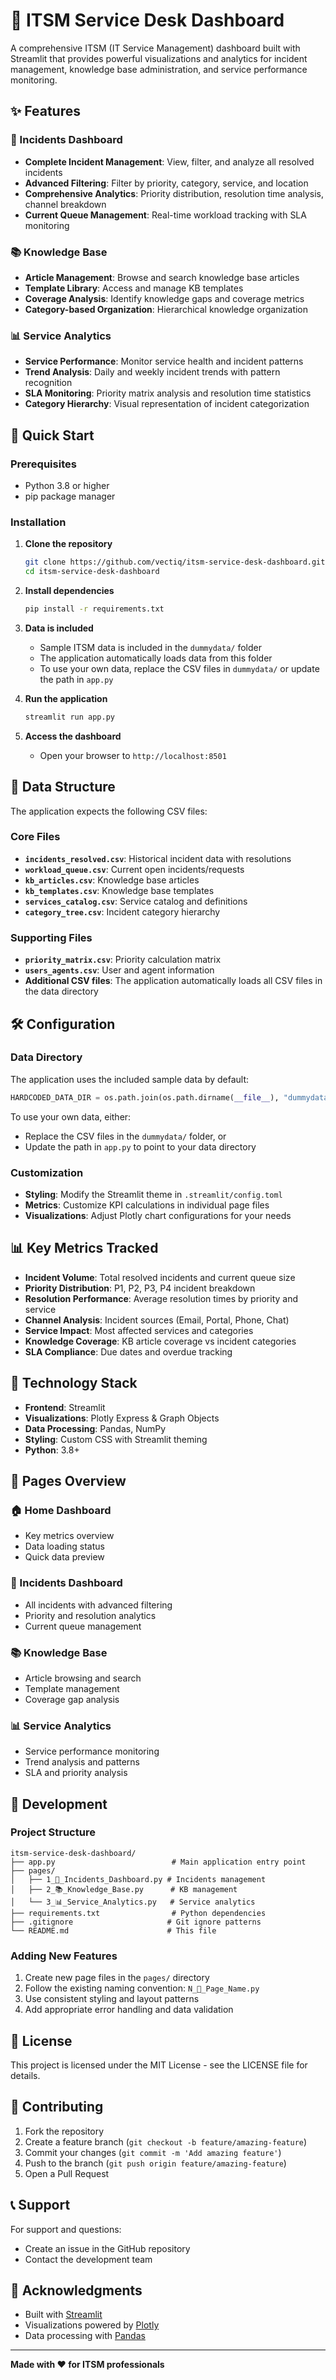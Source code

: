 # 🎫 ITSM Service Desk Dashboard

A comprehensive ITSM (IT Service Management) dashboard built with Streamlit that provides powerful visualizations and analytics for incident management, knowledge base administration, and service performance monitoring.

## ✨ Features

### 🎫 Incidents Dashboard
- **Complete Incident Management**: View, filter, and analyze all resolved incidents
- **Advanced Filtering**: Filter by priority, category, service, and location
- **Comprehensive Analytics**: Priority distribution, resolution time analysis, channel breakdown
- **Current Queue Management**: Real-time workload tracking with SLA monitoring

### 📚 Knowledge Base
- **Article Management**: Browse and search knowledge base articles
- **Template Library**: Access and manage KB templates
- **Coverage Analysis**: Identify knowledge gaps and coverage metrics
- **Category-based Organization**: Hierarchical knowledge organization

### 📊 Service Analytics
- **Service Performance**: Monitor service health and incident patterns
- **Trend Analysis**: Daily and weekly incident trends with pattern recognition
- **SLA Monitoring**: Priority matrix analysis and resolution time statistics
- **Category Hierarchy**: Visual representation of incident categorization

## 🚀 Quick Start

### Prerequisites
- Python 3.8 or higher
- pip package manager

### Installation

1. **Clone the repository**
   ```bash
   git clone https://github.com/vectiq/itsm-service-desk-dashboard.git
   cd itsm-service-desk-dashboard
   ```

2. **Install dependencies**
   ```bash
   pip install -r requirements.txt
   ```

3. **Data is included**
   - Sample ITSM data is included in the `dummydata/` folder
   - The application automatically loads data from this folder
   - To use your own data, replace the CSV files in `dummydata/` or update the path in `app.py`

4. **Run the application**
   ```bash
   streamlit run app.py
   ```

5. **Access the dashboard**
   - Open your browser to `http://localhost:8501`

## 📁 Data Structure

The application expects the following CSV files:

### Core Files
- **`incidents_resolved.csv`**: Historical incident data with resolutions
- **`workload_queue.csv`**: Current open incidents/requests
- **`kb_articles.csv`**: Knowledge base articles
- **`kb_templates.csv`**: Knowledge base templates
- **`services_catalog.csv`**: Service catalog and definitions
- **`category_tree.csv`**: Incident category hierarchy

### Supporting Files
- **`priority_matrix.csv`**: Priority calculation matrix
- **`users_agents.csv`**: User and agent information
- **Additional CSV files**: The application automatically loads all CSV files in the data directory

## 🛠️ Configuration

### Data Directory
The application uses the included sample data by default:

```python
HARDCODED_DATA_DIR = os.path.join(os.path.dirname(__file__), "dummydata")
```

To use your own data, either:
- Replace the CSV files in the `dummydata/` folder, or
- Update the path in `app.py` to point to your data directory

### Customization
- **Styling**: Modify the Streamlit theme in `.streamlit/config.toml`
- **Metrics**: Customize KPI calculations in individual page files
- **Visualizations**: Adjust Plotly chart configurations for your needs

## 📊 Key Metrics Tracked

- **Incident Volume**: Total resolved incidents and current queue size
- **Priority Distribution**: P1, P2, P3, P4 incident breakdown
- **Resolution Performance**: Average resolution times by priority and service
- **Channel Analysis**: Incident sources (Email, Portal, Phone, Chat)
- **Service Impact**: Most affected services and categories
- **Knowledge Coverage**: KB article coverage vs incident categories
- **SLA Compliance**: Due dates and overdue tracking

## 🎨 Technology Stack

- **Frontend**: Streamlit
- **Visualizations**: Plotly Express & Graph Objects
- **Data Processing**: Pandas, NumPy
- **Styling**: Custom CSS with Streamlit theming
- **Python**: 3.8+

## 📱 Pages Overview

### 🏠 Home Dashboard
- Key metrics overview
- Data loading status
- Quick data preview

### 🎫 Incidents Dashboard
- All incidents with advanced filtering
- Priority and resolution analytics
- Current queue management

### 📚 Knowledge Base
- Article browsing and search
- Template management
- Coverage gap analysis

### 📊 Service Analytics
- Service performance monitoring
- Trend analysis and patterns
- SLA and priority analysis

## 🔧 Development

### Project Structure
```
itsm-service-desk-dashboard/
├── app.py                          # Main application entry point
├── pages/
│   ├── 1_🎫_Incidents_Dashboard.py # Incidents management
│   ├── 2_📚_Knowledge_Base.py      # KB management
│   └── 3_📊_Service_Analytics.py   # Service analytics
├── requirements.txt                # Python dependencies
├── .gitignore                     # Git ignore patterns
└── README.md                      # This file
```

### Adding New Features
1. Create new page files in the `pages/` directory
2. Follow the existing naming convention: `N_🔸_Page_Name.py`
3. Use consistent styling and layout patterns
4. Add appropriate error handling and data validation

## 📄 License

This project is licensed under the MIT License - see the LICENSE file for details.

## 🤝 Contributing

1. Fork the repository
2. Create a feature branch (`git checkout -b feature/amazing-feature`)
3. Commit your changes (`git commit -m 'Add amazing feature'`)
4. Push to the branch (`git push origin feature/amazing-feature`)
5. Open a Pull Request

## 📞 Support

For support and questions:
- Create an issue in the GitHub repository
- Contact the development team

## 🙏 Acknowledgments

- Built with [Streamlit](https://streamlit.io/)
- Visualizations powered by [Plotly](https://plotly.com/)
- Data processing with [Pandas](https://pandas.pydata.org/)

---

**Made with ❤️ for ITSM professionals**
